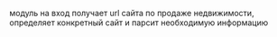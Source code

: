 модуль на вход получает url сайта по продаже недвижимости, определяет конкретный сайт и парсит необходимую информацию

